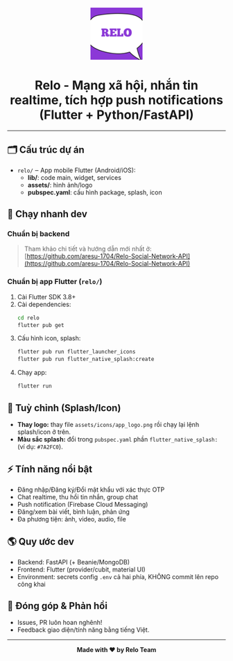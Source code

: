 <p align="center">
  <img src="assets/icons/app_logo.png" alt="Relo App Logo" width="120" height="120">
</p>

<h1 align="center">Relo - Mạng xã hội, nhắn tin realtime, tích hợp push notifications (Flutter + Python/FastAPI)</h1>

---

## 🗂️ Cấu trúc dự án

- `relo/` ‒ App mobile Flutter (Android/iOS):
  - **lib/**: code main, widget, services
  - **assets/**: hình ảnh/logo
  - **pubspec.yaml**: cấu hình package, splash, icon
    

## 🚀 Chạy nhanh dev

### Chuẩn bị backend

> Tham khảo chi tiết và hướng dẫn mới nhất ở: [https://github.com/aresu-1704/Relo-Social-Network-API](https://github.com/aresu-1704/Relo-Social-Network-API)


### Chuẩn bị app Flutter (`relo/`)

1. Cài Flutter SDK 3.8+
2. Cài dependencies:
   ```bash
   cd relo
   flutter pub get
   ```
3. Cấu hình icon, splash:
   ```bash
   flutter pub run flutter_launcher_icons
   flutter pub run flutter_native_splash:create
   ```
4. Chạy app:
   ```bash
   flutter run
   ```

## 🎨 Tuỳ chỉnh (Splash/Icon)

- **Thay logo:** thay file `assets/icons/app_logo.png` rồi chạy lại lệnh splash/icon ở trên.
- **Màu sắc splash:** đổi trong `pubspec.yaml` phần `flutter_native_splash:` (ví dụ: `#7A2FC0`).

## ⚡ Tính năng nổi bật

- Đăng nhập/Đăng ký/Đổi mật khẩu với xác thực OTP
- Chat realtime, thu hồi tin nhắn, group chat
- Push notification (Firebase Cloud Messaging)
- Đăng/xem bài viết, bình luận, phản ứng
- Đa phương tiện: ảnh, video, audio, file

## 🌎 Quy ước dev 

- Backend: FastAPI (+ Beanie/MongoDB)
- Frontend: Flutter (provider/cubit, material UI)
- Environment: secrets config `.env` cả hai phía, KHÔNG commit lên repo công khai

## 🤝 Đóng góp & Phản hồi

- Issues, PR luôn hoan nghênh!
- Feedback giao diện/tính năng bằng tiếng Việt.

---

<p align="center">
  <b>Made with ❤️ by Relo Team</b>
</p>
